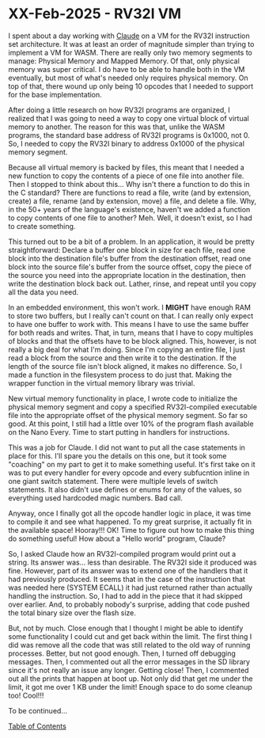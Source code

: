 # XX-Feb-2025 - RV32I VM

I spent about a day working with [Claude](https://claude.ai) on a VM for the RV32I instruction set architecture.  It was at least an order of magnitude simpler than trying to implement a VM for WASM.  There are really only two memory segments to manage:  Physical Memory and Mapped Memory.  Of that, only physical memory was super critical.  I do have to be able to handle both in the VM eventually, but most of what's needed only requires physical memory.  On top of that, there wound up only being 10 opcodes that I needed to support for the base implementation.

After doing a little research on how RV32I programs are organized, I realized that I was going to need a way to copy one virtual block of virtual memory to another.  The reason for this was that, unlike the WASM programs, the standard base address of RV32I programs is 0x1000, not 0.  So, I needed to copy the RV32I binary to address 0x1000 of the physical memory segment.

Because all virtual memory is backed by files, this meant that I needed a new function to copy the contents of a piece of one file into another file.  Then I stopped to think about this...  Why isn't there a function to do this in the C standard?  There are functions to read a file, write (and by extension, create) a file, rename (and by extension, move) a file, and delete a file.  Why, in the 50+ years of the language's existence, haven't we added a function to copy contents of one file to another?  Meh.  Well, it doesn't exist, so I had to create something.

This turned out to be a bit of a problem.  In an application, it would be pretty straightforward:  Declare a buffer one block in size for each file, read one block into the destination file's buffer from the destination offset, read one block into the source file's buffer from the source offset, copy the piece of the source you need into the appropriate location in the destination, then write the destination block back out.  Lather, rinse, and repeat until you copy all the data you need.

In an embedded environment, this won't work.  I **MIGHT** have enough RAM to store two buffers, but I really can't count on that.  I can really only expect to have one buffer to work with.  This means I have to use the same buffer for both reads and writes.  That, in turn, means that I have to copy multiples of blocks and that the offsets have to be block aligned.  This, however, is not really a big deal for what I'm doing.  Since I'm copying an entire file, I just read a block from the source and then write it to the destination.  If the length of the source file isn't block aligned, it makes no difference.  So, I made a function in the filesystem process to do just that.  Making the wrapper function in the virtual memory library was trivial.

New virtual memory functionality in place, I wrote code to initialize the physical memory segment and copy a specified RV32I-compiled executable file into the appropriate offset of the physical memory segment.  So far so good.  At this point, I still had a little over 10% of the program flash available on the Nano Every.  Time to start putting in handlers for instructions.

This was a job for Claude.  I did not want to put all the case statements in place for this.  I'll spare you the details on this one, but it took some "coaching" on my part to get it to make something useful.  It's first take on it was to put every handler for every opcode and every subfucntion inline in one giant switch statement.  There were multiple levels of switch statements.  It also didn't use defines or enums for any of the values, so everything used hardcoded magic numbers.  Bad call.

Anyway, once I finally got all the opcode handler logic in place, it was time to compile it and see what happened.  To my great surprise, it actually fit in the available space!  Hooray!!!  OK!  Time to figure out how to make this thing do something useful!  How about a "Hello world" program, Claude?

So, I asked Claude how an RV32I-compiled program would print out a string.  Its answer was... less than desirable.  The RV32I side it produced was fine.  However, part of its answer was to extend one of the handlers that it had previously produced.  It seems that in the case of the instruction that was needed here (SYSTEM ECALL) it had just returned rather than actually handling the instruction.  So, I had to add in the piece that it had skipped over earlier.  And, to probably nobody's surprise, adding that code pushed the total binary size over the flash size.

But, not by much.  Close enough that I thought I might be able to identify some functionality I could cut and get back within the limit.  The first thing I did was remove all the code that was still related to the old way of running processes.  Better, but not good enough.  Then, I turned off debugging messages.  Then, I commented out all the error messages in the SD library since it's not really an issue any longer.  Getting close!  Then, I commented out all the prints that happen at boot up.  Not only did that get me under the limit, it got me over 1 KB under the limit!  Enough space to do some cleanup too!  Cool!!!

To be continued...

[Table of Contents](.)


